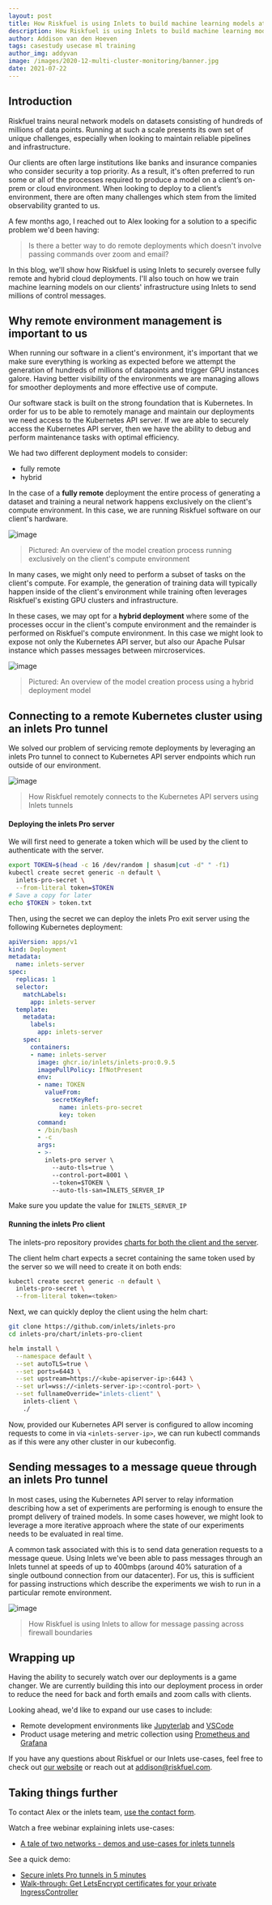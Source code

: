 ```yaml
---
layout: post
title: How Riskfuel is using Inlets to build machine learning models at scale
description: How Riskfuel is using Inlets to build machine learning models at scale through remote deployments
author: Addison van den Hoeven
tags: casestudy usecase ml training
author_img: addyvan
image: /images/2020-12-multi-cluster-monitoring/banner.jpg
date: 2021-07-22
---
```


## Introduction

Riskfuel trains neural network models on datasets consisting of hundreds of millions of data points. Running at such a scale presents its own set of unique challenges, especially when looking to maintain reliable pipelines and infrastructure. 

Our clients are often large institutions like banks and insurance companies who consider security a top priority. As a result, it's often preferred to run some or all of the processes required to produce a model on a client’s on-prem or cloud environment. When looking to deploy to a client’s environment, there are often many challenges which stem from the limited observability granted to us. 

A few months ago, I reached out to Alex looking for a solution to a specific problem we'd been having: 

> Is there a better way to do remote deployments which doesn't involve passing commands over zoom and email?


In this blog, we'll show how Riskfuel is using Inlets to securely oversee fully remote and hybrid cloud deployments. I'll also touch on how we train machine learning models on our clients' infrastructure using Inlets to send millions of control messages.

## Why remote environment management is important to us

When running our software in a client's environment, it's important that we make sure everything is working as expected before we attempt the generation of hundreds of millions of datapoints and trigger GPU instances galore. Having better visibility of the environments we are managing allows for smoother deployments and more effective use of compute. 

Our software stack is built on the strong foundation that is Kubernetes. In order for us to be able to remotely manage and maintain our deployments we need access to the Kubernetes API server. If we are able to securely access the Kubernetes API server, then we have the ability to debug and perform maintenance tasks with optimal efficiency.

We had two different deployment models to consider:
* fully remote
* hybrid

In the case of a **fully remote** deployment the entire process of generating a dataset and training a neural network happens exclusively on the client's compute environment. In this case, we are running Riskfuel software on our client's hardware.

![image](https://user-images.githubusercontent.com/24901494/118300237-b4c4b980-b4af-11eb-8e60-06f57697754e.png)
> Pictured: An overview of the model creation process running exclusively on the client's compute environment

In many cases, we might only need to perform a subset of tasks on the client's compute. For example, the generation of training data will typically happen inside of the client's environment while training often leverages Riskfuel's existing GPU clusters and infrastructure.

In these cases, we may opt for a **hybrid deployment** where some of the processes occur in the client's compute environment and the remainder is performed on Riskfuel's compute environment. In this case we might look to expose not only the Kubernetes API server, but also our Apache Pulsar instance which passes messages between mircroservices.

![image](https://user-images.githubusercontent.com/24901494/118129801-a0f35780-b3ca-11eb-9255-855de7046a41.png)
> Pictured: An overview of the model creation process using a hybrid deployment model

## Connecting to a remote Kubernetes cluster using an inlets Pro tunnel

We solved our problem of servicing remote deployments by leveraging an inlets Pro tunnel to connect to Kubernetes API server endpoints which run outside of our environment.

![image](https://user-images.githubusercontent.com/24901494/118299428-bcd02980-b4ae-11eb-8483-dfb476032a2a.png)
> How Riskfuel remotely connects to the Kubernetes API servers using Inlets tunnels

#### Deploying the inlets Pro server

We will first need to generate a token which will be used by the client to authenticate with the server. 
```bash
export TOKEN=$(head -c 16 /dev/random | shasum|cut -d" " -f1)
kubectl create secret generic -n default \
  inlets-pro-secret \
  --from-literal token=$TOKEN
# Save a copy for later
echo $TOKEN > token.txt
```

Then, using the secret we can deploy the inlets Pro exit server using the following Kubernetes deployment: 
```yaml
apiVersion: apps/v1
kind: Deployment
metadata:
  name: inlets-server
spec:
  replicas: 1
  selector:
    matchLabels:
      app: inlets-server
  template:
    metadata:
      labels:
        app: inlets-server
    spec:
      containers:
      - name: inlets-server
        image: ghcr.io/inlets/inlets-pro:0.9.5
        imagePullPolicy: IfNotPresent
        env:
        - name: TOKEN
          valueFrom:
            secretKeyRef:
              name: inlets-pro-secret
              key: token
        command:
        - /bin/bash
        - -c
        args:
        - >-
          inlets-pro server \
            --auto-tls=true \
            --control-port=8001 \
            --token=$TOKEN \
            --auto-tls-san=INLETS_SERVER_IP
```

Make sure you update the value for `INLETS_SERVER_IP`

#### Running the inlets Pro client

The inlets-pro repository provides [charts for both the client and the server](https://github.com/inlets/inlets-pro/tree/master/chart). 

The client helm chart expects a secret containing the same token used by the server so we will need to create it on both ends:
```bash
kubectl create secret generic -n default \
  inlets-pro-secret \
  --from-literal token=<token>
```

Next, we can quickly deploy the client using the helm chart:
```bash
git clone https://github.com/inlets/inlets-pro
cd inlets-pro/chart/inlets-pro-client

helm install \
  --namespace default \
  --set autoTLS=true \
  --set ports=6443 \
  --set upstream=https://<kube-apiserver-ip>:6443 \
  --set url=wss://<inlets-server-ip>:<control-port> \
  --set fullnameOverride="inlets-client" \
    inlets-client \
    ./ 
```

Now, provided our Kubernetes API server is configured to allow incoming requests to come in via `<inlets-server-ip>`, we can run kubectl commands as if this were any other cluster in our kubeconfig. 

## Sending messages to a message queue through an inlets Pro tunnel

In most cases, using the Kubernetes API server to relay information describing how a set of experiments are performing is enough to ensure the prompt delivery of trained models. In some cases however, we might look to leverage a more iterative approach where the state of our experiments needs to be evaluated in real time. 

A common task associated with this is to send data generation requests to a message queue. Using Inlets we've been able to pass messages through an Inlets tunnel at speeds of up to 400mbps (around 40% saturation of a single outbound connection from our datacenter). For us, this is sufficient for passing instructions which describe the experiments we wish to run in a particular remote environment.

![image](https://user-images.githubusercontent.com/24901494/118302070-c7d88900-b4b1-11eb-8eed-ac3496ca658a.png)
> How Riskfuel is using Inlets to allow for message passing across firewall boundaries

## Wrapping up

Having the ability to securely watch over our deployments is a game changer. We are currently building this into our deployment process in order to reduce the need for back and forth emails and zoom calls with clients. 

Looking ahead, we'd like to expand our use cases to include:
* Remote development environments like [Jupyterlab](https://jupyter.org/) and [VSCode](https://code.visualstudio.com/)
* Product usage metering and metric collection using [Prometheus and Grafana](https://inlets.dev/blog/2020/12/15/multi-cluster-monitoring.html)

If you have any questions about Riskfuel or our Inlets use-cases, feel free to check out [our website](https://riskfuel.com/) or reach out at [addison@riskfuel.com](mailto:addison@riskfuel.com).


## Taking things further

To contact Alex or the inlets team, [use the contact form](/contact).

Watch a free webinar explaining inlets use-cases:

* [A tale of two networks - demos and use-cases for inlets tunnels](https://youtu.be/AFMA1xA4zts?t=33)

See a quick demo:
* [Secure inlets Pro tunnels in 5 minutes](https://www.youtube.com/watch?v=yVCGNBqv74c)
* [Walk-through: Get LetsEncrypt certificates for your private IngressController](https://www.youtube.com/watch?v=4wFSdNW-p4Q)
